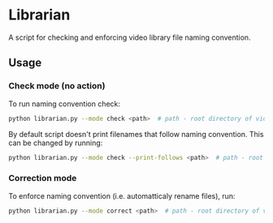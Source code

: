 # Librarian
A script for checking and enforcing video library file naming convention.

## Usage
### Check mode (no action)
To run naming convention check:
```sh
python librarian.py --mode check <path>  # path - root directory of video library
```

By default script doesn't print filenames that follow naming convention. This can be changed by running:
```sh
python librarian.py --mode check --print-follows <path>  # path - root directory of video library
```

### Correction mode
To enforce naming convention (i.e. automatticaly rename files), run:
```sh
python librarian.py --mode correct <path>  # path - root directory of video library
```
